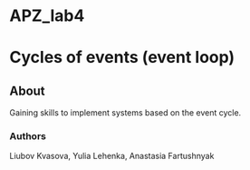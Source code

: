 # APZ_lab4

# Сycles of events (event loop)

## About
Gaining skills to implement systems based on the event cycle.
### Authors
Liubov Kvasova, Yulia Lehenka, Anastasia Fartushnyak